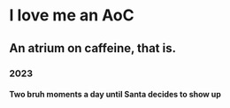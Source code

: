 # I love me an AoC <br>
## An atrium on caffeine, that is.
### 2023
#### Two bruh moments a day until Santa decides to show up
